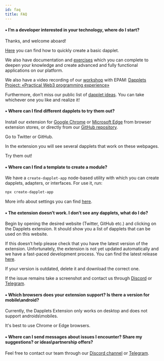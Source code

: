 ```yaml
---
id: faq
title: FAQ
---
```


#### ▪ I’m a developer interested in your technology, where do I start?

Thanks, and welcome aboard!

[Here](/docs/get-started) you can find how to quickly create a basic dapplet.

We also have documentation and [exercises](/docs/exercises/) which you can complete to deepen your knowledge and create advanced and fully functional applications on our platform.

We also have a video recording of our [workshop](https://hackmd.io/@heL9DJloSkKGQOtdOicgaQ/B1qZtuIY9) with EPAM: [Dapplets Project: «Practical Web3 programming experience»](https://www.youtube.com/watch?v=gB0-iBByXuA)

Furthermore, don’t miss our public list of [dapplet ideas](https://github.com/dapplets/dapplets-ideas). You can take whichever one you like and realize it!

#### ▪ Where can I find different dapplets to try them out?

Install our extension for [Google Chrome](https://chrome.google.com/webstore/detail/dapplets/pjjnaojpjhgbhpfffnjleidmdbajagdj) or [Microsoft Edge](https://microsoftedge.microsoft.com/addons/detail/dapplets/icpdagldaielgidgdiaanollkfgdclop) from browser extension stores, or directly from our [GitHub repository](https://github.com/dapplets/dapplet-extension).

Go to Twitter or GitHub.

In the extension you will see several dapplets that work on these webpages.

Try them out!

#### ▪ Where can I find a template to create a module?

We have a `create-dapplet-app` node-based utility with which you can create dapplets, adapters, or interfaces. For use it, run:

```bash
npx create-dapplet-app
```

More info about settings you can find [here](https://www.npmjs.com/package/create-dapplet-app).

#### ▪ The extension doesn’t work. I don’t see any dapplets, what do I do?

Begin by opening the desired website (Twitter, GitHub etc.) and clicking on the Dapplets extension. It should show you a list of dapplets that can be used on this website.

If this doesn’t help please check that you have the latest version of the extension. Unfortunately, the extension is not yet updated automatically and we have a fast-paced development process. You can find the latest release [here](https://chrome.google.com/webstore/detail/dapplets/pjjnaojpjhgbhpfffnjleidmdbajagdj).

If your version is outdated, delete it and download the correct one.

If the issue remains take a screenshot and contact us through [Discord](https://discord.com/channels/569770026412933140/993845099580641312) or [Telegram](https://t.me/dapplets).

#### ▪ Which browsers does your extension support? Is there a version for mobile\android?

Currently, the Dapplets Extension only works on desktop and does not support androids\mobiles.

It's best to use Chrome or Edge browsers.

#### ▪ Where can I send messages about issues I encounter? Share my suggestions? or ideas\partnership offers?

Feel free to contact our team through our [Discord channel](https://discord.com/invite/YcxbkcyjMV) or [Telegram](https://t.me/dapplets).
